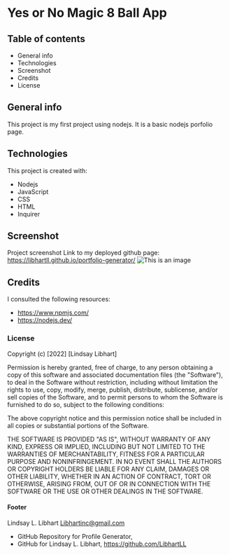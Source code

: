 # Yes or No Magic 8 Ball App

## Table of contents
* General info
* Technologies
* Screenshot
* Credits
* License

## General info
This project is my first project using nodejs.  It is a basic nodejs porfolio page. 
## Technologies
This project is created with:

* Nodejs
* JavaScript
* CSS
* HTML
* Inquirer

## Screenshot
Project screenshot Link to my deployed github page: https://libhartll.github.io/portfolio-generator/
![This is an image](./Assets/Images/yes-no.jpg)

## Credits
I consulted the following resources:
* https://www.npmjs.com/
* https://nodejs.dev/

### License

Copyright (c) [2022] [Lindsay Libhart]

Permission is hereby granted, free of charge, to any person obtaining a copy of this software and associated documentation files (the "Software"), to deal in the Software without restriction, including without limitation the rights to use, copy, modify, merge, publish, distribute, sublicense, and/or sell copies of the Software, and to permit persons to whom the Software is furnished to do so, subject to the following conditions:

The above copyright notice and this permission notice shall be included in all copies or substantial portions of the Software.

THE SOFTWARE IS PROVIDED "AS IS", WITHOUT WARRANTY OF ANY KIND, EXPRESS OR IMPLIED, INCLUDING BUT NOT LIMITED TO THE WARRANTIES OF MERCHANTABILITY, FITNESS FOR A PARTICULAR PURPOSE AND NONINFRINGEMENT. IN NO EVENT SHALL THE AUTHORS OR COPYRIGHT HOLDERS BE LIABLE FOR ANY CLAIM, DAMAGES OR OTHER LIABILITY, WHETHER IN AN ACTION OF CONTRACT, TORT OR OTHERWISE, ARISING FROM, OUT OF OR IN CONNECTION WITH THE SOFTWARE OR THE USE OR OTHER DEALINGS IN THE SOFTWARE.

#### Footer
Lindsay L. Libhart
Libhartinc@gmail.com
* GitHub Repository for Profile Generator, 
* GitHub for Lindsay L. Libhart, 
https://github.com/LibhartLL
